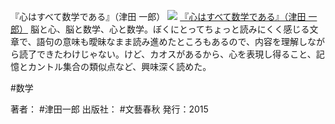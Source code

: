 『心はすべて数学である』（津田 一郎）
[![](https://images-fe.ssl-images-amazon.com/images/I/41k2wRhEf5L._SL160_.jpg)](http://www.amazon.co.jp/exec/obidos/ASIN/4163903798/choiyaki81-22/ref=nosim)
[『心はすべて数学である』（津田 一郎）](http://www.amazon.co.jp/exec/obidos/ASIN/4163903798/choiyaki81-22/ref=nosim)
脳と心、脳と数学、心と数学。ぼくにとってちょっと読みにくく感じる文章で、語句の意味も曖昧なまま読み進めたところもあるので、内容を理解しながら読了できたわけじゃない。けど、カオスがあるから、心を表現し得ること、記憶とカントル集合の類似点など、興味深く読めた。

#数学 

著者： #津田一郎
出版社： #文藝春秋
発行：2015
